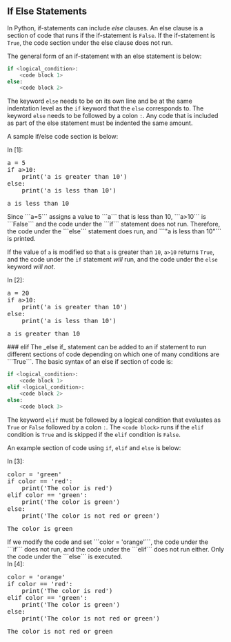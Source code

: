 
## If Else Statements
In Python, if-statements can include _else_ clauses. An else clause is a section of code that runs if the if-statement is ```False```.  If the if-statement is ```True```, the code section under the else clause does not run. 

The general form of an if-statement with an else statement is below:

```python
if <logical_condition>:
    <code block 1>
else:
    <code block 2>
```

The  keyword ```else``` needs to be on its own line and be at the same indentation level as the ```if``` keyword that the ```else``` corresponds to. The keyword ```else``` needs to be followed by a colon ``` : ```. Any code that is included as part of the else statement must be indented the same amount. 

A sample if/else code section is below:
<div class="cell border-box-sizing code_cell rendered">
<div class="input">
<div class="prompt input_prompt">In&nbsp;[1]:</div>
<div class="inner_cell">
    <div class="input_area">
<div class=" highlight hl-ipython3"><pre><span></span><span class="n">a</span> <span class="o">=</span> <span class="mi">5</span>
<span class="k">if</span> <span class="n">a</span><span class="o">&gt;</span><span class="mi">10</span><span class="p">:</span>
    <span class="nb">print</span><span class="p">(</span><span class="s1">&#39;a is greater than 10&#39;</span><span class="p">)</span>
<span class="k">else</span><span class="p">:</span>
    <span class="nb">print</span><span class="p">(</span><span class="s1">&#39;a is less than 10&#39;</span><span class="p">)</span>
</pre></div>

</div>
</div>
</div>

<div class="output_wrapper">
<div class="output">


<div class="output_area">

<div class="prompt"></div>


<div class="output_subarea output_stream output_stdout output_text">
<pre>a is less than 10
</pre>
</div>
</div>

</div>
</div>

</div>
Since ```a=5``` assigns a value to ```a``` that is less than 10, ```a>10``` is ```False``` and the code under the ```if``` statement does not run. Therefore, the code under the ```else``` statement does run, and ```"a is less than 10"``` is printed. 

If the value of ```a``` is modified so that ```a``` is greater than ```10```, ```a>10``` returns ```True```, and the code under the ```if``` statement _will_ run, and the code under the ```else``` keyword _will not_.

<div class="cell border-box-sizing code_cell rendered">
<div class="input">
<div class="prompt input_prompt">In&nbsp;[2]:</div>
<div class="inner_cell">
    <div class="input_area">
<div class=" highlight hl-ipython3"><pre><span></span><span class="n">a</span> <span class="o">=</span> <span class="mi">20</span>
<span class="k">if</span> <span class="n">a</span><span class="o">&gt;</span><span class="mi">10</span><span class="p">:</span>
    <span class="nb">print</span><span class="p">(</span><span class="s1">&#39;a is greater than 10&#39;</span><span class="p">)</span>
<span class="k">else</span><span class="p">:</span>
    <span class="nb">print</span><span class="p">(</span><span class="s1">&#39;a is less than 10&#39;</span><span class="p">)</span>
</pre></div>

</div>
</div>
</div>

<div class="output_wrapper">
<div class="output">


<div class="output_area">

<div class="prompt"></div>


<div class="output_subarea output_stream output_stdout output_text">
<pre>a is greater than 10
</pre>
</div>
</div>

</div>
</div>

</div>
### elif
The _else if_ statement can be added to an if statement to run different sections of code depending on which one of many conditions are ```True```. The basic syntax of an else if section of code is:

```python
if <logical_condition>:
    <code block 1>
elif <logical_condition>:
    <code block 2>
else:
    <code block 3>
```

The keyword ```elif``` must be followed by a logical condition that evaluates as ```True``` or ```False``` followed by a colon ```:```. The ```<code block>``` runs if the ```elif``` condition is ```True``` and is skipped if the ```elif``` condition is ```False```.

An example section of code using ```if```, ```elif``` and ```else``` is below:
<div class="cell border-box-sizing code_cell rendered">
<div class="input">
<div class="prompt input_prompt">In&nbsp;[3]:</div>
<div class="inner_cell">
    <div class="input_area">
<div class=" highlight hl-ipython3"><pre><span></span><span class="n">color</span> <span class="o">=</span> <span class="s1">&#39;green&#39;</span>
<span class="k">if</span> <span class="n">color</span> <span class="o">==</span> <span class="s1">&#39;red&#39;</span><span class="p">:</span>
    <span class="nb">print</span><span class="p">(</span><span class="s1">&#39;The color is red&#39;</span><span class="p">)</span>
<span class="k">elif</span> <span class="n">color</span> <span class="o">==</span> <span class="s1">&#39;green&#39;</span><span class="p">:</span>
    <span class="nb">print</span><span class="p">(</span><span class="s1">&#39;The color is green&#39;</span><span class="p">)</span>
<span class="k">else</span><span class="p">:</span>
    <span class="nb">print</span><span class="p">(</span><span class="s1">&#39;The color is not red or green&#39;</span><span class="p">)</span>
</pre></div>

</div>
</div>
</div>

<div class="output_wrapper">
<div class="output">


<div class="output_area">

<div class="prompt"></div>


<div class="output_subarea output_stream output_stdout output_text">
<pre>The color is green
</pre>
</div>
</div>

</div>
</div>

</div>
If we modify the code and set ```color = 'orange'```, the code under the ```if``` does not run, and the code under the ```elif``` does not run either. Only the code under the ```else``` is executed.
<div class="cell border-box-sizing code_cell rendered">
<div class="input">
<div class="prompt input_prompt">In&nbsp;[4]:</div>
<div class="inner_cell">
    <div class="input_area">
<div class=" highlight hl-ipython3"><pre><span></span><span class="n">color</span> <span class="o">=</span> <span class="s1">&#39;orange&#39;</span>
<span class="k">if</span> <span class="n">color</span> <span class="o">==</span> <span class="s1">&#39;red&#39;</span><span class="p">:</span>
    <span class="nb">print</span><span class="p">(</span><span class="s1">&#39;The color is red&#39;</span><span class="p">)</span>
<span class="k">elif</span> <span class="n">color</span> <span class="o">==</span> <span class="s1">&#39;green&#39;</span><span class="p">:</span>
    <span class="nb">print</span><span class="p">(</span><span class="s1">&#39;The color is green&#39;</span><span class="p">)</span>
<span class="k">else</span><span class="p">:</span>
    <span class="nb">print</span><span class="p">(</span><span class="s1">&#39;The color is not red or green&#39;</span><span class="p">)</span>
</pre></div>

</div>
</div>
</div>

<div class="output_wrapper">
<div class="output">


<div class="output_area">

<div class="prompt"></div>


<div class="output_subarea output_stream output_stdout output_text">
<pre>The color is not red or green
</pre>
</div>
</div>

</div>
</div>

</div>
 

